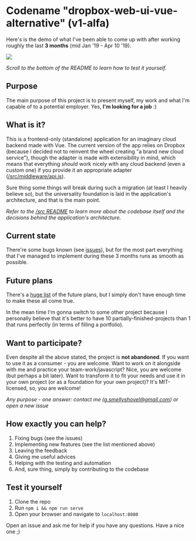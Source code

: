 # Codename "dropbox-web-ui-vue-alternative" (v1-alfa)

Here's is the demo of what I've been able to come up with after working roughly the last **3 months** (mid Jan '19 - Apr 10 '19).

![](https://i.imgur.com/78vz0qk.gif)

*Scroll to the bottom of the README to learn how to test it yourself.*

## Purpose

The main purpose of this project is to present myself, my work and what I'm capable of to a potential employer. Yes, **I'm looking for a job** :)

## What is it?

This is a frontend-only (standalone) application for an imaginary cloud backend made with Vue. The current version of the app relies on Dropbox (because I decided not to reinvent the wheel creating "a brand new cloud service"), though the adapter is made with extensibility in mind, which means that everything *should* work nicely with any cloud backend (even a custom one) if you provide it an appropriate adapter ([/src/middleware/api.js](https://github.com/smellyshovel/dropbox-web-ui-vue-alternative/blob/devel/src/middleware/api.js)).

Sure thing some things will break during such a migration (at least I heavily believe so), but the universality foundation is laid in the application's architecture, and that is the main point.

*Refer to the [/src README](https://github.com/smellyshovel/dropbox-web-ui-vue-alternative/blob/devel/src/README) to learn more about the codebase itself and the decisions behind the application's architecture.*

## Current state

There're some bugs known (see [issues](https://github.com/smellyshovel/dropbox-web-ui-vue-alternative/issues)), but for the most part everything that I've managed to implement during these 3 months runs as smooth as possible.

## Future plans

There's a [huge list](https://github.com/smellyshovel/dropbox-web-ui-vue-alternative/projects/2) of the future plans, but I simply don't have enough time to make these all come true.

In the mean time I'm gonna switch to some other project because I personally believe that it's better to have 10 partially-finished-projects than 1 that runs perfectly (in terms of filling a portfolio).

## Want to participate?

Even despite all the above stated, the project is **not abandoned**. If you want to use it as a consumer - you are welcome. Want to work on it alongside with me and practice your team-work/javascript? Nice, you are welcome (but perhaps a bit later). Want to transform it to fit your needs and use it in your own project (or as a foundation for your own project)? It's MIT-licensed, so, you are welcome!

*Any purpose - one answer: contact me (g.smellyshovel@gmail.com) or open a new issue*

## How exactly you can help?

1. Fixing bugs (see the issues)
1. Implementing new features (see the list mentioned above)
1. Leaving the feedback
1. Giving me useful advices
1. Helping with the testing and automation
1. And, sure thing, simply by contributing to the codebase

## Test it yourself

1. Clone the repo
1. Run `npm i && npm run serve`
1. Open your browser and navigate to `localhost:8080`

Open an issue and ask me for help if you have any questions. Have a nice one ;)
